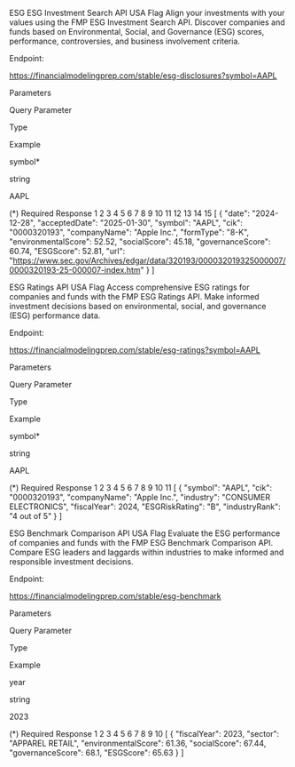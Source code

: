 ESG
ESG Investment Search API
USA Flag
Align your investments with your values using the FMP ESG Investment Search API. Discover companies and funds based on Environmental, Social, and Governance (ESG) scores, performance, controversies, and business involvement criteria.

Endpoint:

https://financialmodelingprep.com/stable/esg-disclosures?symbol=AAPL

Parameters

Query Parameter

Type

Example

symbol\*

string

AAPL

(\*) Required
Response
1
2
3
4
5
6
7
8
9
10
11
12
13
14
15
[
{
"date": "2024-12-28",
"acceptedDate": "2025-01-30",
"symbol": "AAPL",
"cik": "0000320193",
"companyName": "Apple Inc.",
"formType": "8-K",
"environmentalScore": 52.52,
"socialScore": 45.18,
"governanceScore": 60.74,
"ESGScore": 52.81,
"url": "https://www.sec.gov/Archives/edgar/data/320193/000032019325000007/0000320193-25-000007-index.htm"
}
]

ESG Ratings API
USA Flag
Access comprehensive ESG ratings for companies and funds with the FMP ESG Ratings API. Make informed investment decisions based on environmental, social, and governance (ESG) performance data.

Endpoint:

https://financialmodelingprep.com/stable/esg-ratings?symbol=AAPL

Parameters

Query Parameter

Type

Example

symbol\*

string

AAPL

(\*) Required
Response
1
2
3
4
5
6
7
8
9
10
11
[
{
"symbol": "AAPL",
"cik": "0000320193",
"companyName": "Apple Inc.",
"industry": "CONSUMER ELECTRONICS",
"fiscalYear": 2024,
"ESGRiskRating": "B",
"industryRank": "4 out of 5"
}
]

ESG Benchmark Comparison API
USA Flag
Evaluate the ESG performance of companies and funds with the FMP ESG Benchmark Comparison API. Compare ESG leaders and laggards within industries to make informed and responsible investment decisions.

Endpoint:

https://financialmodelingprep.com/stable/esg-benchmark

Parameters

Query Parameter

Type

Example

year

string

2023

(\*) Required
Response
1
2
3
4
5
6
7
8
9
10
[
{
"fiscalYear": 2023,
"sector": "APPAREL RETAIL",
"environmentalScore": 61.36,
"socialScore": 67.44,
"governanceScore": 68.1,
"ESGScore": 65.63
}
]
